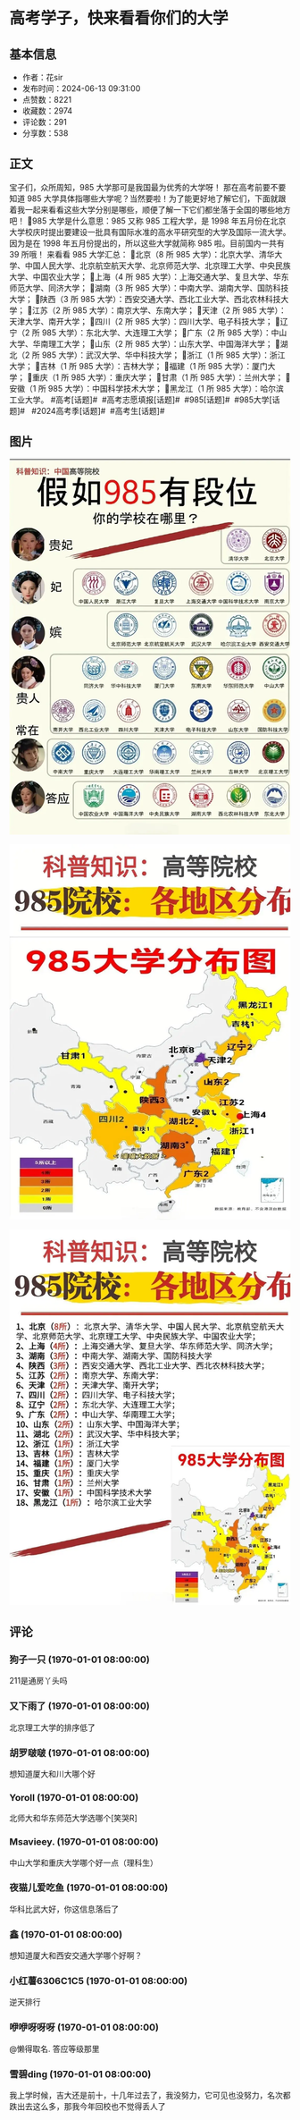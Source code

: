 # 高考学子，快来看看你们的大学

## 基本信息

- 作者：花sir
- 发布时间：2024-06-13 09:31:00
- 点赞数：8221
- 收藏数：2974
- 评论数：291
- 分享数：538

## 正文

宝子们，众所周知，985 大学那可是我国最为优秀的大学呀！
那在高考前要不要知道 985 大学具体指哪些大学呢？当然要啦！为了能更好地了解它们，下面就跟着我一起来看看这些大学分别是哪些，顺便了解一下它们都坐落于全国的哪些地方吧！
🎯985 大学是什么意思：985 又称 985 工程大学，是 1998 年五月份在北京大学校庆时提出要建设一批具有国际水准的高水平研究型的大学及国际一流大学。因为是在 1998 年五月份提出的，所以这些大学就简称 985 啦。目前国内一共有 39 所哦！
来看看 985 大学汇总：
🔺北京（8 所 985 大学）：北京大学、清华大学、中国人民大学、北京航空航天大学、北京师范大学、北京理工大学、中央民族大学、中国农业大学；
🔺上海（4 所 985 大学）：上海交通大学、复旦大学、华东师范大学、同济大学；
🔺湖南（3 所 985 大学）：中南大学、湖南大学、国防科技大学；
🔺陕西（3 所 985 大学）：西安交通大学、西北工业大学、西北农林科技大学；
🔺江苏（2 所 985 大学）：南京大学、东南大学；
🔺天津（2 所 985 大学）：天津大学、南开大学；
🔺四川（2 所 985 大学）：四川大学、电子科技大学；
🔺辽宁（2 所 985 大学）：东北大学、大连理工大学；
🔺广东（2 所 985 大学）：中山大学、华南理工大学；
🔺山东（2 所 985 大学）：山东大学、中国海洋大学；
🔺湖北（2 所 985 大学）：武汉大学、华中科技大学；
🔺浙江（1 所 985 大学）：浙江大学；
🔺吉林（1 所 985 大学）：吉林大学；
🔺福建（1 所 985 大学）：厦门大学；
🔺重庆（1 所 985 大学）：重庆大学；
🔺甘肃（1 所 985 大学）：兰州大学；
🔺安徽（1 所 985 大学）：中国科学技术大学；
🔺黑龙江（1 所 985 大学）：哈尔滨工业大学。 #高考[话题]#  #高考志愿填报[话题]#  #985[话题]#  #985大学[话题]#   #2024高考季[话题]#  #高考生[话题]#

## 图片

![图片](images/8ab08efd58f14de90375d4b5c3a27c5b.jpg)

![图片](images/117c10db09c83b69928cad870684e3b9.jpg)

![图片](images/319c85751d1c5455798f31e784c2b8ec.jpg)

## 评论

### 狗子一只 (1970-01-01 08:00:00)

211是通房丫头吗

### 又下雨了 (1970-01-01 08:00:00)

北京理工大学的排序低了

### 胡罗啵啵 (1970-01-01 08:00:00)

想知道厦大和川大哪个好

### Yoroll (1970-01-01 08:00:00)

北师大和华东师范大学选哪个[笑哭R]

### Msavieey. (1970-01-01 08:00:00)

中山大学和重庆大学哪个好一点（理科生）

### 夜猫儿爱吃鱼 (1970-01-01 08:00:00)

华科比武大好，你这信息落后了

### 鑫 (1970-01-01 08:00:00)

想知道厦大和西安交通大学哪个好啊？

### 小红薯6306C1C5 (1970-01-01 08:00:00)

逆天排行

### 咿咿呀呀呀 (1970-01-01 08:00:00)

@懒得取名. 答应等级那里

### 雪碧ding (1970-01-01 08:00:00)

我上学时候，吉大还是前十，十几年过去了，我没努力，它可见也没努力，名次都跌出去这么多，那我今年回校也不觉得丢人了

